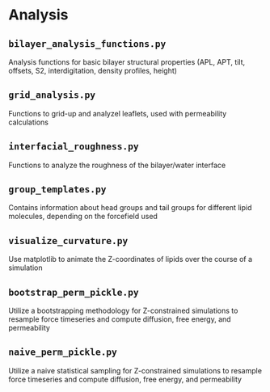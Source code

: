# Analysis
## `bilayer_analysis_functions.py`
Analysis functions for basic bilayer structural properties (APL, APT, tilt, offsets,
S2, interdigitation, density profiles, height)
## `grid_analysis.py`
Functions to grid-up and analyzel leaflets, used with permeability calculations
## `interfacial_roughness.py`
Functions to analyze the roughness of the bilayer/water interface
## `group_templates.py`
Contains information about head groups and tail groups for different lipid molecules,
depending on the forcefield used
## `visualize_curvature.py`
Use matplotlib to animate the Z-coordinates of lipids over the course of a simulation
## `bootstrap_perm_pickle.py`
Utilize a bootstrapping methodology for Z-constrained simulations to resample force timeseries and compute diffusion, free energy, and permeability
## `naive_perm_pickle.py`
Utilize a naive statistical sampling for Z-constrained simulations to resample force timeseries and compute diffusion, free energy, and permeability
